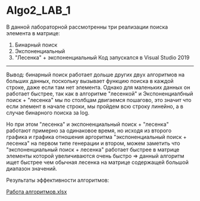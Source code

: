 # Algo2_LAB_1
В данной лабораторной рассмотренны три реализации поиска элемента в матрице:
1. Бинарный поиск
2. Экспоненциальный
3. "Лесенка" + экспоненциальный
Код запускался в Visual Studio 2019
___________________________________
Вывод: бинарный поиск работает дольше других двух алгоритмов на больших данных, поскольку вызывает функцию поиска
в каждой строке, даже если там нет элемента. Однако для маленьких данных он работает быстрее, так как в алгоритме
"лесенкой" и Экспоненциалбный поиск + "лесенка" мы по столбцам двигаемся пошагово, это значит что если элемент в
начале строки, мы пройдем всю строку линейно, а в случае бинарного поиска за log. 

Но при этом "лесенка" и экспоненциальный поиск + "лесенка" работают примерно за одинаковое время, но исходя из
второго графика и графика отношения аргоритма "экспоненциальный поиск + лесенка" на первом типе генерации и
втором, можем заметить что "экспоненциальный поиск + лесенка" работает быстрее в матрице элементы которой увеличиваются
очень быстро => данный алгоритм ищет быстрее чем обычная лесенка на матрице содержащей большой диапазон значений.

Результаты эффективности алгоритмов:


[Работа алгоритмов.xlsx](https://github.com/VladislavVolkovS/Algo2_LAB_1/files/11260826/default.xlsx)
